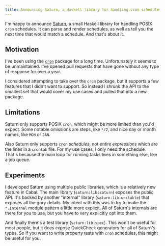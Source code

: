 ```yaml
---
title: Announcing Saturn, a Haskell library for handling cron schedules
---
```


I'm happy to announce [Saturn](https://hackage.haskell.org/package/saturn-1.0.0.2), a small Haskell library for handling POSIX `cron` schedules.
It can parse and render schedules, as well as tell you the next time that would match a schedule.
And that's about it.

## Motivation

I've been using the [`cron`](https://hackage.haskell.org/package/cron-0.7.0) package for a long time.
Unfortunately it seems to be unmaintained.
I've opened pull requests that have gone without any type of response for over a year.

I considered attempting to take over the `cron` package, but it supports a few features that I didn't want to support.
So instead I shrunk the API to the smallest set that would cover my use cases and pulled that into a new package.

## Limitations

Saturn only supports POSIX `cron`, which might be more limited than you'd expect.
Some notable omissions are steps, like `*/2`, and nice day or month names, like `MON` or `JAN`.

Also Saturn only supports `cron` _schedules_, not entire _expressions_ which are the lines in a `crontab` file.
For my use cases, I only need the schedule.
That's because the main loop for running tasks lives in something else, like a job queue.

## Experiments

I developed Saturn using multiple public libraries, which is a relatively new feature in Cabal.
The main library (`saturn:lib:saturn`) exposes the public API.
It's backed by another "internal" library (`saturn:lib:unstable`) that exposes all the gory details.
My intent with this was to try to make the `*.Internal` module pattern a little more explicit.
All of Saturn's internals are there for you to use, but you have to very explicitly opt into them.

And finally there's a test library (`saturn:lib:spec`).
This won't be useful for most people, but it does expose QuickCheck generators for all of Saturn's types.
So if you want to write property tests with `cron` schedules, this might be useful for you.
